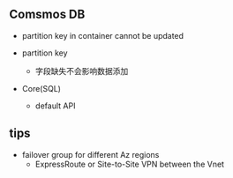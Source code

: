 

## Comsmos DB
+ partition key in container cannot be updated

+ partition key
    +  字段缺失不会影响数据添加

+ Core(SQL)
    + default API

## tips

+ failover group for different Az regions
    + ExpressRoute or Site-to-Site VPN between the Vnet


